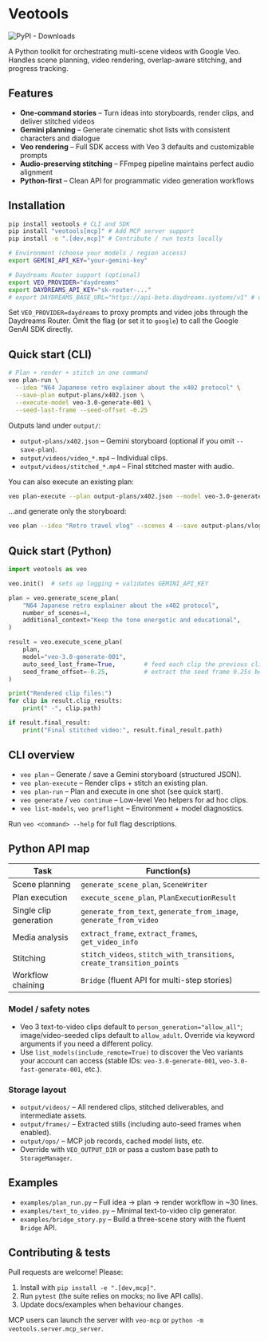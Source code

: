 # Veotools

![PyPI - Downloads](https://img.shields.io/pypi/dm/veotools?style=flat-square&logo=python&labelColor=black&color=blue)

A Python toolkit for orchestrating multi-scene videos with Google Veo. Handles scene planning, video rendering, overlap-aware stitching, and progress tracking.

## Features
- **One-command stories** – Turn ideas into storyboards, render clips, and deliver stitched videos
- **Gemini planning** – Generate cinematic shot lists with consistent characters and dialogue
- **Veo rendering** – Full SDK access with Veo 3 defaults and customizable prompts
- **Audio-preserving stitching** – FFmpeg pipeline maintains perfect audio alignment
- **Python-first** – Clean API for programmatic video generation workflows

## Installation

```bash
pip install veotools # CLI and SDK
pip install "veotools[mcp]" # Add MCP server support
pip install -e ".[dev,mcp]" # Contribute / run tests locally

# Environment (choose your models / region access)
export GEMINI_API_KEY="your-gemini-key"

# Daydreams Router support (optional)
export VEO_PROVIDER="daydreams"
export DAYDREAMS_API_KEY="sk-router-..."
# export DAYDREAMS_BASE_URL="https://api-beta.daydreams.systems/v1" # override if needed
```

Set `VEO_PROVIDER=daydreams` to proxy prompts and video jobs through the Daydreams Router. Omit the flag (or set it to `google`) to call the Google GenAI SDK directly.

## Quick start (CLI)

```bash
# Plan + render + stitch in one command
veo plan-run \
  --idea "N64 Japanese retro explainer about the x402 protocol" \
  --save-plan output-plans/x402.json \
  --execute-model veo-3.0-generate-001 \
  --seed-last-frame --seed-offset -0.25
```

Outputs land under `output/`:
- `output-plans/x402.json` – Gemini storyboard (optional if you omit `--save-plan`).
- `output/videos/video_*.mp4` – Individual clips.
- `output/videos/stitched_*.mp4` – Final stitched master with audio.

You can also execute an existing plan:

```bash
veo plan-execute --plan output-plans/x402.json --model veo-3.0-generate-001 --seed-last-frame
```

…and generate only the storyboard:

```bash
veo plan --idea "Retro travel vlog" --scenes 4 --save output-plans/vlog.json --json
```

## Quick start (Python)

```python
import veotools as veo

veo.init()  # sets up logging + validates GEMINI_API_KEY

plan = veo.generate_scene_plan(
    "N64 Japanese retro explainer about the x402 protocol",
    number_of_scenes=4,
    additional_context="Keep the tone energetic and educational",
)

result = veo.execute_scene_plan(
    plan,
    model="veo-3.0-generate-001",
    auto_seed_last_frame=True,        # feed each clip the previous clip's final frame
    seed_frame_offset=-0.25,          # extract the seed frame 0.25s before the end
)

print("Rendered clip files:")
for clip in result.clip_results:
    print(" -", clip.path)

if result.final_result:
    print("Final stitched video:", result.final_result.path)
```

## CLI overview
- `veo plan` – Generate / save a Gemini storyboard (structured JSON).
- `veo plan-execute` – Render clips + stitch an existing plan.
- `veo plan-run` – Plan and execute in one shot (see quick start).
- `veo generate` / `veo continue` – Low-level Veo helpers for ad hoc clips.
- `veo list-models`, `veo preflight` – Environment + model diagnostics.

Run `veo <command> --help` for full flag descriptions.

## Python API map

| Task | Function(s) |
|------|-------------|
| Scene planning | `generate_scene_plan`, `SceneWriter` |
| Plan execution | `execute_scene_plan`, `PlanExecutionResult` |
| Single clip generation | `generate_from_text`, `generate_from_image`, `generate_from_video` |
| Media analysis | `extract_frame`, `extract_frames`, `get_video_info` |
| Stitching | `stitch_videos`, `stitch_with_transitions`, `create_transition_points` |
| Workflow chaining | `Bridge` (fluent API for multi-step stories) |

### Model / safety notes
- Veo 3 text-to-video clips default to `person_generation="allow_all"`; image/video-seeded clips default to `allow_adult`. Override via keyword arguments if you need a different policy.
- Use `list_models(include_remote=True)` to discover the Veo variants your account can access (stable IDs: `veo-3.0-generate-001`, `veo-3.0-fast-generate-001`, etc.).

### Storage layout
- `output/videos/` – All rendered clips, stitched deliverables, and intermediate assets.
- `output/frames/` – Extracted stills (including auto-seed frames when enabled).
- `output/ops/` – MCP job records, cached model lists, etc.
- Override with `VEO_OUTPUT_DIR` or pass a custom base path to `StorageManager`.

## Examples
- `examples/plan_run.py` – Full idea → plan → render workflow in ~30 lines.
- `examples/text_to_video.py` – Minimal text-to-video clip generator.
- `examples/bridge_story.py` – Build a three-scene story with the fluent `Bridge` API.

## Contributing & tests
Pull requests are welcome! Please:
1. Install with `pip install -e ".[dev,mcp]"`.
2. Run `pytest` (the suite relies on mocks; no live API calls).
3. Update docs/examples when behaviour changes.

MCP users can launch the server with `veo-mcp` or `python -m veotools.server.mcp_server`.
